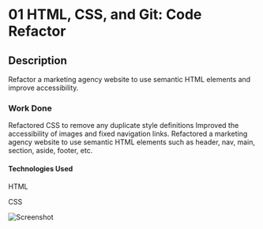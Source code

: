 # 01 HTML, CSS, and Git: Code Refactor

## Description

Refactor a marketing agency website to use semantic HTML elements and improve accessibility.

### Work Done

Refactored CSS to remove any duplicate style definitions
Improved the accessibility of images and fixed navigation links.
Refactored a marketing agency website to use semantic HTML elements such as header, nav, main, section, aside, footer, etc.

#### Technologies Used

HTML

CSS

![Screenshot](https://user-images.githubusercontent.com/72218203/198726307-3b5af5c0-1260-404e-8a33-e9005bc6c950.png)
